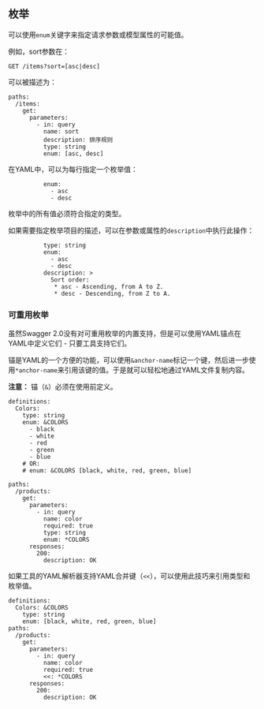 ## 枚举

可以使用`enum`关键字来指定请求参数或模型属性的可能值。

例如，sort参数在：

```
GET /items?sort=[asc|desc]
```

可以被描述为：

```
paths:
  /items:
    get:
      parameters:
        - in: query
          name: sort
          description: 排序规则
          type: string
          enum: [asc, desc]
```

在YAML中，可以为每行指定一个枚举值：

```
          enum:
            - asc
            - desc
```

枚举中的所有值必须符合指定的类型。

如果需要指定枚举项目的描述，可以在参数或属性的`description`中执行此操作：

```
          type: string
          enum:
            - asc
            - desc
          description: >
            Sort order:
             * asc - Ascending, from A to Z.
             * desc - Descending, from Z to A.
```

### 可重用枚举

虽然Swagger 2.0没有对可重用枚举的内置支持，但是可以使用YAML锚点在YAML中定义它们 - 只要工具支持它们。

锚是YAML的一个方便的功能，可以使用`&anchor-name`标记一个键，然后进一步使用`*anchor-name`来引用该键的值。于是就可以轻松地通过YAML文件复制内容。

**注意：** 锚（`&`）必须在使用前定义。

```
definitions:
  Colors:
    type: string
    enum: &COLORS
      - black
      - white
      - red
      - green
      - blue
    # OR:
    # enum: &COLORS [black, white, red, green, blue]

paths:
  /products:
    get:
      parameters:
        - in: query
          name: color
          required: true
          type: string
          enum: *COLORS
      responses:
        200:
          description: OK
```

如果工具的YAML解析器支持YAML合并键（`<<`），可以使用此技巧来引用类型和枚举值。

```
definitions:
  Colors: &COLORS
    type: string
    enum: [black, white, red, green, blue]
paths:
  /products:
    get:
      parameters:
        - in: query
          name: color
          required: true
          <<: *COLORS
      responses:
        200:
          description: OK
```